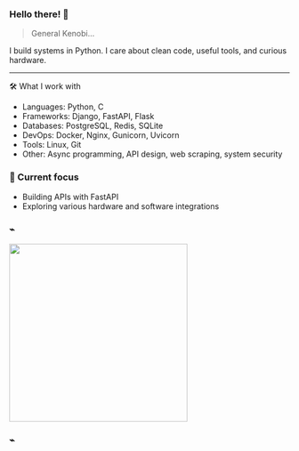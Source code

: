 ### Hello there! 👋

> General Kenobi...
>
I build systems in Python. I care about clean code, useful tools, and curious hardware.

---

🛠️ What I work with
- Languages: Python, C
- Frameworks: Django, FastAPI, Flask
- Databases: PostgreSQL, Redis, SQLite
- DevOps: Docker, Nginx, Gunicorn, Uvicorn
- Tools: Linux, Git
- Other: Async programming, API design, web scraping, system security

### 📌 Current focus
- Building APIs with FastAPI
- Exploring various hardware and software integrations

### ⌁

<div align="left">
  <img src="https://68.media.tumblr.com/d7d763662943e403fba434dea6292041/tumblr_myu59tfV911r2geqjo1_500.gif" width="320"/>
</div>

### ⌁
